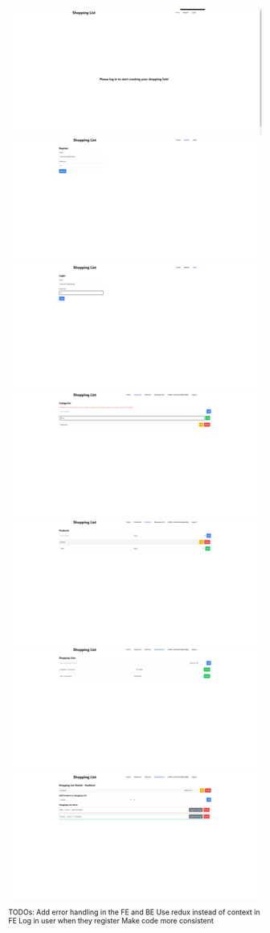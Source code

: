 ![SS1](./images/home.png)
![SS2](./images/register.png)
![SS3](./images/login.png)
![SS4](./images/categories.png)
![SS5](./images/products.png)
![SS6](./images/shopping-lists.png)
![SS7](./images/shopping-list-details.png)


TODOs:
Add error handling in the FE and BE
Use redux instead of context in FE
Log in user when they register
Make code more consistent